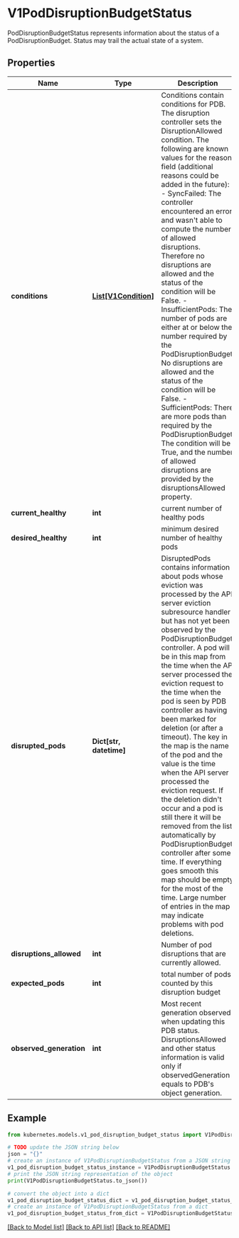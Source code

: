 # V1PodDisruptionBudgetStatus

PodDisruptionBudgetStatus represents information about the status of a PodDisruptionBudget. Status may trail the actual state of a system.

## Properties

Name | Type | Description | Notes
------------ | ------------- | ------------- | -------------
**conditions** | [**List[V1Condition]**](V1Condition.md) | Conditions contain conditions for PDB. The disruption controller sets the DisruptionAllowed condition. The following are known values for the reason field (additional reasons could be added in the future): - SyncFailed: The controller encountered an error and wasn&#39;t able to compute               the number of allowed disruptions. Therefore no disruptions are               allowed and the status of the condition will be False. - InsufficientPods: The number of pods are either at or below the number                     required by the PodDisruptionBudget. No disruptions are                     allowed and the status of the condition will be False. - SufficientPods: There are more pods than required by the PodDisruptionBudget.                   The condition will be True, and the number of allowed                   disruptions are provided by the disruptionsAllowed property. | [optional] 
**current_healthy** | **int** | current number of healthy pods | [default to 0]
**desired_healthy** | **int** | minimum desired number of healthy pods | [default to 0]
**disrupted_pods** | **Dict[str, datetime]** | DisruptedPods contains information about pods whose eviction was processed by the API server eviction subresource handler but has not yet been observed by the PodDisruptionBudget controller. A pod will be in this map from the time when the API server processed the eviction request to the time when the pod is seen by PDB controller as having been marked for deletion (or after a timeout). The key in the map is the name of the pod and the value is the time when the API server processed the eviction request. If the deletion didn&#39;t occur and a pod is still there it will be removed from the list automatically by PodDisruptionBudget controller after some time. If everything goes smooth this map should be empty for the most of the time. Large number of entries in the map may indicate problems with pod deletions. | [optional] 
**disruptions_allowed** | **int** | Number of pod disruptions that are currently allowed. | [default to 0]
**expected_pods** | **int** | total number of pods counted by this disruption budget | [default to 0]
**observed_generation** | **int** | Most recent generation observed when updating this PDB status. DisruptionsAllowed and other status information is valid only if observedGeneration equals to PDB&#39;s object generation. | [optional] 

## Example

```python
from kubernetes.models.v1_pod_disruption_budget_status import V1PodDisruptionBudgetStatus

# TODO update the JSON string below
json = "{}"
# create an instance of V1PodDisruptionBudgetStatus from a JSON string
v1_pod_disruption_budget_status_instance = V1PodDisruptionBudgetStatus.from_json(json)
# print the JSON string representation of the object
print(V1PodDisruptionBudgetStatus.to_json())

# convert the object into a dict
v1_pod_disruption_budget_status_dict = v1_pod_disruption_budget_status_instance.to_dict()
# create an instance of V1PodDisruptionBudgetStatus from a dict
v1_pod_disruption_budget_status_from_dict = V1PodDisruptionBudgetStatus.from_dict(v1_pod_disruption_budget_status_dict)
```
[[Back to Model list]](../README.md#documentation-for-models) [[Back to API list]](../README.md#documentation-for-api-endpoints) [[Back to README]](../README.md)



